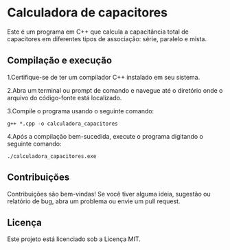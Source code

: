 # Calculadora de capacitores
Este é um programa em C++ que calcula a capacitância total de capacitores em diferentes tipos de associação: série, paralelo e mista.

## Compilação e execução

1.Certifique-se de ter um compilador C++ instalado em seu sistema.

2.Abra um terminal ou prompt de comando e navegue até o diretório onde o arquivo do código-fonte está localizado.

3.Compile o programa usando o seguinte comando:
```
g++ *.cpp -o calculadora_capacitores 
```
4.Após a compilação bem-sucedida, execute o programa digitando o seguinte comando:
```
./calculadora_capacitores.exe
```

## Contribuições

Contribuições são bem-vindas! Se você tiver alguma ideia, sugestão ou relatório de bug, abra um problema ou envie um pull request.

## Licença

Este projeto está licenciado sob a Licença MIT.
